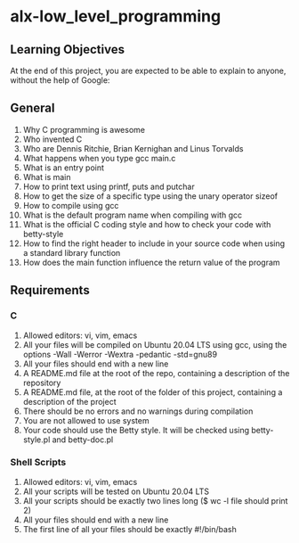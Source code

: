 # alx-low_level_programming

## Learning Objectives

At the end of this project, you are expected to be able to explain to anyone, without the help of Google:

## General
1. Why C programming is awesome
2. Who invented C
3. Who are Dennis Ritchie, Brian Kernighan and Linus Torvalds
4. What happens when you type gcc main.c
5. What is an entry point
6. What is main
7. How to print text using printf, puts and putchar
8. How to get the size of a specific type using the unary operator sizeof
9. How to compile using gcc
10. What is the default program name when compiling with gcc
11. What is the official C coding style and how to check your code with betty-style
12. How to find the right header to include in your source code when using a standard library function
13. How does the main function influence the return value of the program

## Requirements
### C
1. Allowed editors: vi, vim, emacs
2. All your files will be compiled on Ubuntu 20.04 LTS using gcc, using the options -Wall -Werror -Wextra -pedantic -std=gnu89
3. All your files should end with a new line
4. A README.md file at the root of the repo, containing a description of the repository
5. A README.md file, at the root of the folder of this project, containing a description of the project
6. There should be no errors and no warnings during compilation
7. You are not allowed to use system
8. Your code should use the Betty style. It will be checked using betty-style.pl and betty-doc.pl

### Shell Scripts
1. Allowed editors: vi, vim, emacs
2. All your scripts will be tested on Ubuntu 20.04 LTS
3. All your scripts should be exactly two lines long ($ wc -l file should print 2)
4. All your files should end with a new line
5. The first line of all your files should be exactly #!/bin/bash
